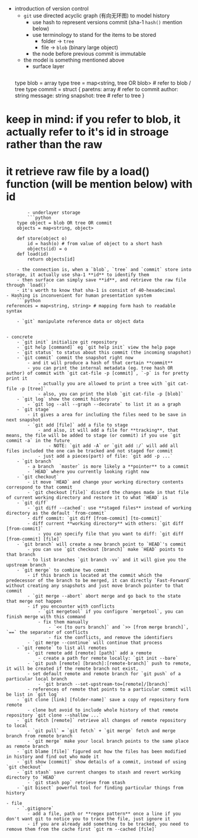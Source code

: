 - introduction of version control
	- `git` use directed acyclic graph (有向无环图) to model history
		- use hash to represent versions commit (sha-1 `hash()` mention below)
		- use terminology to stand for the items to be stored
			- folder -> `tree`
			- file -> `blob` (binary large object)
		- the node before previous commit is immutable
	- the model is something mentioned above
		- surface layer
      ```python 
	type blob = array<byte>
	type tree = map<string, tree OR blob> # refer to blob / tree
	type commit = struct {
		paretns: array<commit> # refer to commit
		author: string
		message: string
		snapshot: tree # refer to tree
	}
# keep in mind: if you refer to blob, it actually refer to it's id in stroage rather than the raw
# it retrieve raw file by a load() function (will be mention below) with id
```
		- underlayer storage
		```python
	type object = blob OR tree OR commit
	objects = map<string, object>

	def store(object o)
		id = hash(o) # from value of object to a short hash
		objects(id) = o
	def load(id)
		return objects[id]
```
		- the connection is, when a `blob`, `tree` and `commit` store into storage, it actually use sha-1 **id** to identify them
		- then surface can simply save **id**, and retrieve the raw file through `load()`
		- it's worth to know that sha-1 is consist of 40-hexadecimal
	- Hashing is inconvenient for human presentation system
		```python
	references = map<string, string> # mapping form hash to readable syntax 
```
	- `git` manipulate reference data or object data


- concrete
	- `git init` initialize git repository
	- `git help [command]` eg `git help init` view the help page
	- `git status` to status about this commit (the incoming snapshot)
	- `git commit` commit the snapshot right now
		- and it will produce a hash of that certain **commit**
		- you can print the internal metadata (eg. tree hash OR author) of commit with `git cat-file -p [commit]`, `-p` is for pretty print it
			- actually you are allowed to print a tree with `git cat-file -p [tree]`
			- also, you can print the blob `git cat-file -p [blob]`
	- `git log` show the commit history
		- `git log --all --graph --decorate` to list it as a graph
	- `git stage`
		- it gives a area for including the files need to be save in next snapshot
		- `git add [file]` add a file to stage
			- and also, it will add a file for **tracking**, that means, the file will be added to stage (or commit) if you use `git commit -a` in the future
				- NOTE: `git add -A` or `git add :/` will add all files included the one can be tracked and not staged for commit
			- just add a pieces(part) of file: `git add -p ...`
	- `git branch`
		- a branch  `master` is more likely a **pointer** to a commit
		- `HEAD` where you currently looking right now
	- `git checkout`
		- it move `HEAD` and change your working directory contents correspond to that commit
		- `git checkout [file]` discard the changes made in that file of current working directory and restore it to what `HEAD` is
	- `git diff`
		- `git diff --cached`: use **staged files** instead of working directory as the default `from-commit`
		- diff commit: `git diff [from-commit] [to-commit]`
		- diff current **working directory** with others: `git diff [from-commit]`
			- you can specify file that you want to diff: `git diff [from-commit] [file]`
	- `git branch` will create a new branch point to `HEAD`'s commit
		- you can use `git checkout [branch]` make `HEAD` points to that branch
		- to list branches `git branch -vv` and it will give you the upstream branch
	- `git merge` to combine two commit
		- if this branch is located at the commit which the predecessor of the branch to be merged, it can directly `Fast-Forward` without creating any snapshots and just move branch pointer to that commit
		- `git merge --abort` abort merge and go back to the state that merge not happen
		- if you encounter with conflicts
			- `git mergetool` if you configure `mergetool`, you can finish merge with this command
			- fix them manually
				- `<< [to ours branch]` and `>> [from merge branch]`, `==` the separator of conflicts
				- fix the conflicts, and remove the identifiers
		- `git merge --continue` will continue that process
	- `git remote` to list all remotes
		- `git remote add [remote] [path]` add a remote
			- create a path for remote locally: `git init --bare`
		- `git push [remote] [branch]:[remote-branch]` push to remote, it will be created if the remote branch not exist,
		- set default remote and remote branch for `git push` of a particular local branch
			- `git branch --set-upstream-to=[remote]/[branch]`
		- references of remote that points to a particular commit will be list in `git log`
	- `git clone [link] [folder-name]` save a copy of repository form remote
		- clone but avoid to include whole history of that remote repository `git clone --shallow ...`
	- `git fetch [remote]` retrieve all changes of remote repository to local
		- `git pull` = `git fetch` + `git merge` fetch and merge branch from remote branch
		- `git merge` make your local branch points to the same place as remote branch
	- `git blame [file]` figured out how the files has been modified in history and find out who made it
	- `git show [commit]` show details of a commit, instead of using `git checkout`
	- `git stash` save current changes to stash and revert working directory to `HEAD`
		- `git stash pop` retrieve from stash
	- `git bisect` powerful tool for finding particular things from history

- file
	- `.gitignore`
		- add a file, path or **regex pattern** once a line if you don't want git to notice you to trace the file, just ignore it
		- if you are already add something to be tracked, you need to remove them from the cache first `git rm --cached [file]`